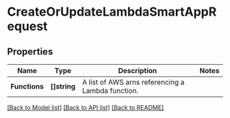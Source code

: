 # CreateOrUpdateLambdaSmartAppRequest

## Properties

Name | Type | Description | Notes
------------ | ------------- | ------------- | -------------
**Functions** | **[]string** | A list of AWS arns referencing a Lambda function. | 

[[Back to Model list]](../README.md#documentation-for-models) [[Back to API list]](../README.md#documentation-for-api-endpoints) [[Back to README]](../README.md)


